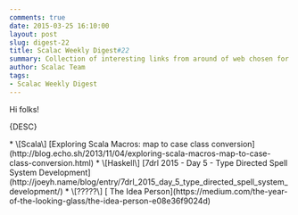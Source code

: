 ```yaml
---
comments: true
date: 2015-03-25 16:10:00
layout: post
slug: digest-22
title: Scalac Weekly Digest#22
summary: Collection of interesting links from around of web chosen for you by Scalac team
author: Scalac Team
tags:
- Scalac Weekly Digest
---
```


Hi folks!

{DESC}

<p id="1"></p>
* \[Scala\] [Exploring Scala Macros: map to case class conversion](http://blog.echo.sh/2013/11/04/exploring-scala-macros-map-to-case-class-conversion.html) 
* \[Haskell\] [7drl 2015 - Day 5 - Type Directed Spell System Development](http://joeyh.name/blog/entry/7drl_2015_day_5_type_directed_spell_system_development/)
* \[?????\] [
The Idea Person](https://medium.com/the-year-of-the-looking-glass/the-idea-person-e08e36f9024d)
